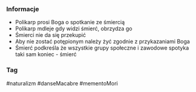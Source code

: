 ### Informacje
- Polikarp prosi Boga o spotkanie ze śmiercią
- Polikarp mdleje gdy widzi śmierć, obrzydza go
- Śmierci nie da się przekupić
- Aby nie zostać potępionym należy żyć zgodnie z przykazaniami Boga
- Śmierć podkreśla że wszystkie grupy społeczne i zawodowe spotyka taki sam koniec - śmierć

### Tag
#naturalizm #danseMacabre #mementoMori